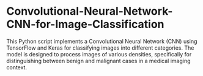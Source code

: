 # Convolutional-Neural-Network-CNN-for-Image-Classification
This Python script implements a Convolutional Neural Network (CNN) using TensorFlow and Keras for classifying images into different categories. The model is designed to process images of various densities, specifically for distinguishing between benign and malignant cases in a medical imaging context.
